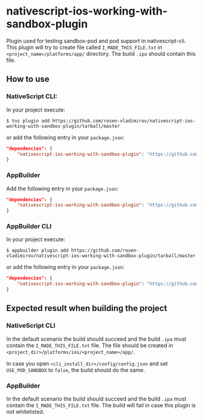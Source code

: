 # nativescript-ios-working-with-sandbox-plugin
Plugin used for testing sandbox-pod and pod support in nativescript-cli.
This plugin will try to create file called `I_MADE_THIS_FILE.txt` in `<project_name>/platforms/app/` directory.
The build `.ipa` should contain this file.

## How to use

### NativeScript CLI:
In your project execute:
```
$ tns plugin add https://github.com/rosen-vladimirov/nativescript-ios-working-with-sandbox-plugin/tarball/master
```

or add the following entry in your `package.json`:

```JSON
"dependencies": {
	"nativescript-ios-working-with-sandbox-plugin": "https://github.com/rosen-vladimirov/nativescript-ios-working-with-sandbox-plugin/tarball/master"
}
```

### AppBuilder
Add the following entry in your `package.json`:

```JSON
"dependencies": {
	"nativescript-ios-working-with-sandbox-plugin": "https://github.com/rosen-vladimirov/nativescript-ios-working-with-sandbox-plugin/tarball/master"
}
```

### AppBuilder CLI
In your project execute:
```
$ appbuilder plugin add https://github.com/rosen-vladimirov/nativescript-ios-working-with-sandbox-plugin/tarball/master
```

or add the following entry in your `package.json`:

```JSON
"dependencies": {
	"nativescript-ios-working-with-sandbox-plugin": "https://github.com/rosen-vladimirov/nativescript-ios-working-with-sandbox-plugin/tarball/master"
}
```

## Expected result when building the project

### NativeScript CLI
In the default scenario the build should succeed and the build `.ipa` must contain the `I_MADE_THIS_FILE.txt` file. The file should be created in `<project_dir>/platforms/ios/<project_name>/app/`.

In case you open `<cli_install_dir>/config/config.json` and set `USE_POD_SANDBOX` to `false`, the build should do the same.

### AppBuilder
In the default scenario the build should succeed and the build `.ipa` must contain the `I_MADE_THIS_FILE.txt` file.
The build will fail in case this plugin is not whitelisted.
